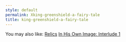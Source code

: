 ```yaml
---
style: default
permalink: Xking-greenshield-a-fairy-tale
title: king-greenshield-a-fairy-tale
---
```

You may also like:
[Relics](http://scp-wiki.net/relics)
[In His Own Image: Interlude 1](http://scp-wiki.net/in-his-own-image-interlude-1)